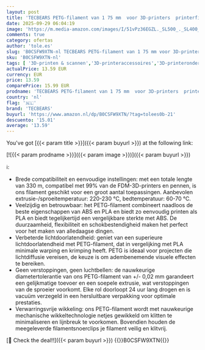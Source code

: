 ```yaml
---
layout: post
title: 'TECBEARS PETG-filament van 1 75 mm  voor 3D-printers  printerfilament met hoge taaiheid  spoel van 1 kg  +/- 0 02 mm dimensionaal  geschikt voor de meeste FDM-printers  zwart'
date: 2025-09-29 06:04:19
image: 'https://m.media-amazon.com/images/I/51vPz36EGZL._SL500_._SL400_.jpg'
comments: true
category: ofertas
author: 'tole.es'
slug: 'B0CSFW9XTN-nl TECBEARS PETG-filament van 1 75 mm voor 3D-printers...'
sku: 'B0CSFW9XTN-nl'
tags: [ '3D-printen & scannen','3D-printeraccessoires','3D-printeronderdelen & 3D-printeraccessoires','Zakelijk, industrie & wetenschap','tecbears','🇳🇱', ]
actualPrice: 13.59 EUR
currency: EUR
price: 13.59
comparePrice: 15.99 EUR
prodname: 'TECBEARS PETG-filament van 1 75 mm  voor 3D-printers  printerfilament met hoge taaiheid  spoel van 1 kg  +/- 0 02 mm dimensionaal  geschikt voor de meeste FDM-printers  zwart'
country: 'nl'
flag: '🇳🇱'
brand: 'TECBEARS'
buyurl: 'https://www.amazon.nl/dp/B0CSFW9XTN/?tag=tolees0b-21'
descuento: '15.01'
average: '13.59'
---
```


You've got [{{< param title >}}]({{< param buyurl >}}) at the following link:

[![{{< param prodname >}}]({{< param image >}})]({{< param buyurl >}})

ℹ️:

- Brede compatibiliteit en eenvoudige instellingen: met een totale lengte van 330 m, compatibel met 99% van de FDM-3D-printers en pennen, is ons filament geschikt voor een groot aantal toepassingen. Aanbevolen extrusie-/sproeitemperatuur: 220-230 °C, bedtemperatuur: 60-70 °C.
- Veelzijdig en betrouwbaar: het PETG-filament combineert naadloos de beste eigenschappen van ABS en PLA en biedt zo eenvoudig printen als PLA en biedt tegelijkertijd een vergelijkbare sterkte met ABS. De duurzaamheid, flexibiliteit en schokbestendigheid maken het perfect voor het maken van alledaagse dingen.
- Verbeterde lichtdoorlatendheid: geniet van een superieure lichtdoorlatendheid met PETG-filament, dat in vergelijking met PLA minimale warping en krimping heeft. PETG is ideaal voor projecten die lichtdiffusie vereisen, de keuze is om adembenemende visuele effecten te bereiken.
- Geen verstoppingen, geen luchtbellen: de nauwkeurige diametertolerantie van ons PETG-filament van +/- 0,02 mm garandeert een gelijkmatige toevoer en een soepele extrusie, wat verstoppingen van de sproeier voorkomt. Elke rol doorloopt 24 uur lang drogen en is vacuüm verzegeld in een hersluitbare verpakking voor optimale prestaties.
- Verwarringsvrije wikkeling: ons PETG-filament wordt met nauwkeurige mechanische wikkeltechnologie netjes gewikkeld om klitten te minimaliseren en lijnbreuk te voorkomen. Bovendien houden de meegeleverde filamentsnoerclips je filament veilig en klitvrij.

[🛒 Check the deal!!]({{< param buyurl >}})
{{<world>}}B0CSFW9XTN{{</world>}}
